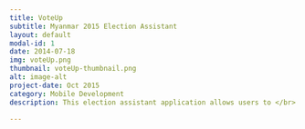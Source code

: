 ```yaml
---
title: VoteUp
subtitle: Myanmar 2015 Election Assistant
layout: default
modal-id: 1
date: 2014-07-18
img: voteUp.png
thumbnail: voteUp-thumbnail.png
alt: image-alt
project-date: Oct 2015
category: Mobile Development
description: This election assistant application allows users to </br> 1) Check the eligibility of their voting right,together with voting region </br> 2) Search for the competing candidates depending on voting boundaries </br> 3) Experience voting procedure before hands with sample game

---
```

